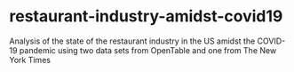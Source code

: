 # restaurant-industry-amidst-covid19
Analysis of the state of the restaurant industry in the US amidst the COVID-19 pandemic using two data sets from OpenTable and one from The New York Times
